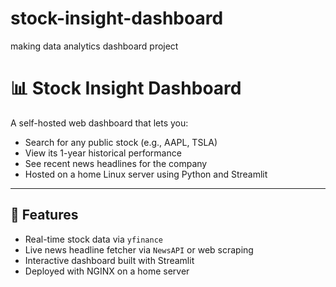 # stock-insight-dashboard
making data analytics dashboard project

# 📊 Stock Insight Dashboard

A self-hosted web dashboard that lets you:
- Search for any public stock (e.g., AAPL, TSLA)
- View its 1-year historical performance
- See recent news headlines for the company
- Hosted on a home Linux server using Python and Streamlit

---

## 🔧 Features
- Real-time stock data via `yfinance`
- Live news headline fetcher via `NewsAPI` or web scraping
- Interactive dashboard built with Streamlit
- Deployed with NGINX on a home server
